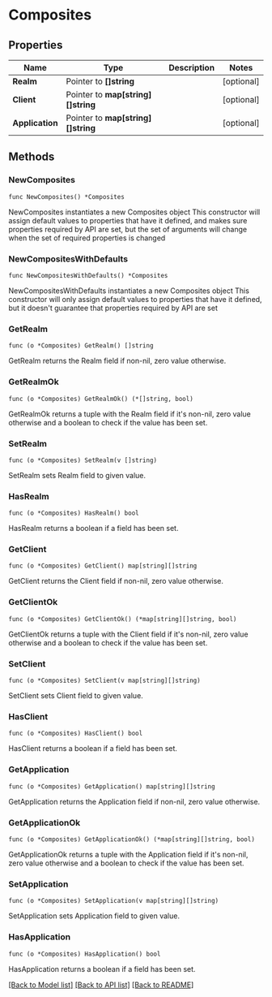 # Composites

## Properties

Name | Type | Description | Notes
------------ | ------------- | ------------- | -------------
**Realm** | Pointer to **[]string** |  | [optional] 
**Client** | Pointer to **map[string][]string** |  | [optional] 
**Application** | Pointer to **map[string][]string** |  | [optional] 

## Methods

### NewComposites

`func NewComposites() *Composites`

NewComposites instantiates a new Composites object
This constructor will assign default values to properties that have it defined,
and makes sure properties required by API are set, but the set of arguments
will change when the set of required properties is changed

### NewCompositesWithDefaults

`func NewCompositesWithDefaults() *Composites`

NewCompositesWithDefaults instantiates a new Composites object
This constructor will only assign default values to properties that have it defined,
but it doesn't guarantee that properties required by API are set

### GetRealm

`func (o *Composites) GetRealm() []string`

GetRealm returns the Realm field if non-nil, zero value otherwise.

### GetRealmOk

`func (o *Composites) GetRealmOk() (*[]string, bool)`

GetRealmOk returns a tuple with the Realm field if it's non-nil, zero value otherwise
and a boolean to check if the value has been set.

### SetRealm

`func (o *Composites) SetRealm(v []string)`

SetRealm sets Realm field to given value.

### HasRealm

`func (o *Composites) HasRealm() bool`

HasRealm returns a boolean if a field has been set.

### GetClient

`func (o *Composites) GetClient() map[string][]string`

GetClient returns the Client field if non-nil, zero value otherwise.

### GetClientOk

`func (o *Composites) GetClientOk() (*map[string][]string, bool)`

GetClientOk returns a tuple with the Client field if it's non-nil, zero value otherwise
and a boolean to check if the value has been set.

### SetClient

`func (o *Composites) SetClient(v map[string][]string)`

SetClient sets Client field to given value.

### HasClient

`func (o *Composites) HasClient() bool`

HasClient returns a boolean if a field has been set.

### GetApplication

`func (o *Composites) GetApplication() map[string][]string`

GetApplication returns the Application field if non-nil, zero value otherwise.

### GetApplicationOk

`func (o *Composites) GetApplicationOk() (*map[string][]string, bool)`

GetApplicationOk returns a tuple with the Application field if it's non-nil, zero value otherwise
and a boolean to check if the value has been set.

### SetApplication

`func (o *Composites) SetApplication(v map[string][]string)`

SetApplication sets Application field to given value.

### HasApplication

`func (o *Composites) HasApplication() bool`

HasApplication returns a boolean if a field has been set.


[[Back to Model list]](../README.md#documentation-for-models) [[Back to API list]](../README.md#documentation-for-api-endpoints) [[Back to README]](../README.md)


